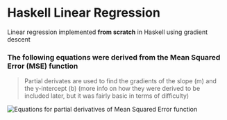 # Haskell Linear Regression
Linear regression implemented **from scratch** in Haskell using gradient descent

### The following equations were derived from the Mean Squared Error (MSE) function
> Partial derivates are used to find the gradients of the slope (m) and the y-intercept (b) (more info on how they were derived to be included later, but it was fairly basic in terms of difficulty)

![Equations for partial derivatives of Mean Squared Error function](https://user-images.githubusercontent.com/89273280/145147648-98dcb383-c70e-4a6b-bb6c-0376331c3341.png)
